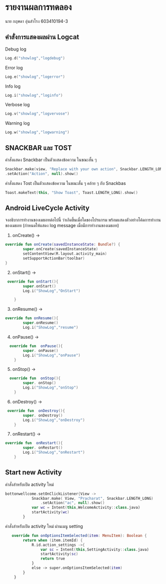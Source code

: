 # รายงานผลการทดลอง

นาย กฤษดา อุ่นสำโรง   603410194-3

## คำสั่งการแสดงผลผ่าน Logcat

Debug log

```kotlin
Log.d("showlog","logdebug")
```

Error log

```kotlin
Log.e("showlog","logerror")
```

Info log

```kotlin
Log.i("showlog","loginfo")
```

Verbose log

```kotlin
Log.v("showlog","logvervose")
```

Warning log

```kotlin
Log.w("showlog","logwarning")
```

## SNACKBAR และ TOST

คำสั่งแสดง Snackbar
เป็นตัวเเสดงข้อความ ในขณะสั้น ๆ  
```kotlin
Snackbar.make(view, "Replace with your own action", Snackbar.LENGTH_LONG)
.setAction("Action", null).show()
```

คำสั่งแสดง Tost
เป็นตัวเเสดงข้อความ ในขณะสั้น ๆ คล้าย ๆ กับ Snackbas
```kotlin
Toast.makeText(this, "Show Toast", Toast.LENGTH_LONG).show()
```

## Android LiveCycle Activity

จงอธิบาการทำงานของเมธอทต่อไปนี้ ว่าเกิดขึ้นเมื่อใดของโปรแกรม พร้อมแสดงตัวอย่างโค้ดการทำงานของเมธอท (กำหนดให้แสดง log message เมื่อมีการทำงานของเมธอท)

1. onCreate() ->

```kotlin
override fun onCreate(savedInstanceState: Bundle?) {
        super.onCreate(savedInstanceState)
        setContentView(R.layout.activity_main)
        setSupportActionBar(toolbar)
}
```

2. onStart() ->

```kotlin
 override fun onStart(){
        super.onStart()
        Log.i("ShowLog","OnStart")

    }
```

3. onResume() ->

```kotlin
override fun onResume(){
        super.onResume()
        Log.i("ShowLog","resume")
```

4. onPause() ->

```kotlin
  override fun  onPause(){
        super. onPause()
        Log.i("ShowLog","onPause")
    }
```

5. onStop() ->

```kotlin
  override fun  onStop(){
        super. onStop()
        Log.i("ShowLog","onStop")
    }
```

6. onDestroy() ->

```kotlin
 override fun  onDestroy(){
        super. onDestroy()
        Log.i("ShowLog","onDestroy")
    }
```

7. onRestart() ->

```kotlin
override fun  onRestart(){
        super. onRestart()
        Log.i("ShowLog","onRestart")
    }
```

## Start new Activity

คำสั่งสำหรับเปิด activity ใหม่

```kotlin
bottonwellcome.setOnClickListener{View ->
            Snackbar.make( View, "Pracharat", Snackbar.LENGTH_LONG)
                .setAction("ac", null).show()
            var wc = Intent(this,WelcomeActivity::class.java)
            startActivity(wc)
        }
```

คำสั่งสำหรับเปิด activity ใหม่ ผ่านเมนู setting

```kotlin
   override fun onOptionsItemSelected(item: MenuItem): Boolean {
        return when (item.itemId) {
            R.id.action_settings ->{
                var sc = Intent(this,SettingActivity::class.java)
                startActivity(sc)
                return true
            }
            else -> super.onOptionsItemSelected(item)
        }
    }
```
